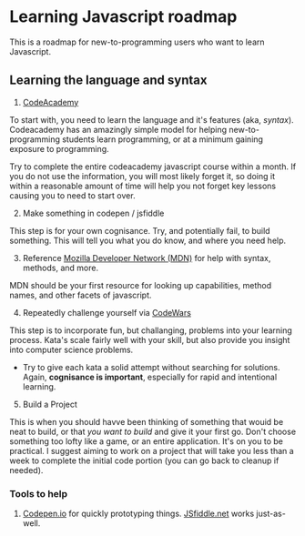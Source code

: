 

# Learning Javascript roadmap

This is a roadmap for new-to-programming users who want to learn Javascript.

## Learning the language and syntax

1. [CodeAcademy](https://www.codecademy.com/learn/javascript)

To start with, you need to learn the language and it's features (aka, _syntax_). Codeacademy has an amazingly simple model for helping new-to-programming students learn programming, or at a minimum gaining exposure to programming.

Try to complete the entire codeacademy javascript course within a month. If you do not use the information, you will most likely forget it, so doing it within a reasonable amount of time will help you not forget key lessons causing you to need to start over.

2. Make something in codepen / jsfiddle

This step is for your own cognisance. Try, and potentially fail, to build something. This will tell you what you do know, and where you need help.

3. Reference [Mozilla Developer Network (MDN)](https://developer.mozilla.org/en-US/) for help with syntax, methods, and more.

MDN should be your first resource for looking up capabilities, method names, and other facets of javascript.

4. Repeatedly challenge yourself via [CodeWars](https://www.codewars.com)

This step is to incorporate fun, but challanging, problems into your learning process.
Kata's scale fairly well with your skill, but also provide you insight into computer science problems.

- Try to give each kata a solid attempt without searching for solutions. Again, **cognisance is important**, especially for rapid and intentional learning.


5. Build a Project

This is when you should havve been thinking of something that wouid be neat to build, or that *you want to build* and give it your first go. Don't choose something too lofty like a game, or an entire application. It's on you to be practical. I suggest aiming to work on a project that will take you less than a week to complete the initial code portion (you can go back to cleanup if needed).

### Tools to help

1. [Codepen.io](https://codepen.io/) for quickly prototyping things. [JSfiddle.net](https://jsfiddle.net/) works just-as-well.

